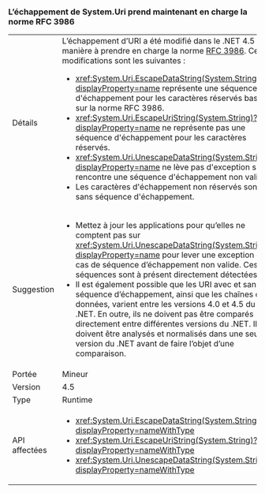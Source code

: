 ### <a name="systemuri-escaping-now-supports-rfc-3986"></a>L’échappement de System.Uri prend maintenant en charge la norme RFC 3986

|   |   |
|---|---|
|Détails|L’échappement d’URI a été modifié dans le .NET 4.5 de manière à prendre en charge la norme [RFC 3986](http://tools.ietf.org/html/rfc3986). Ces modifications sont les suivantes :<ul><li><xref:System.Uri.EscapeDataString(System.String)?displayProperty=name> représente une séquence d'échappement pour les caractères réservés basés sur la norme RFC 3986.</li><li><xref:System.Uri.EscapeUriString(System.String)?displayProperty=name> ne représente pas une séquence d'échappement pour les caractères réservés.</li><li><xref:System.Uri.UnescapeDataString(System.String)?displayProperty=name> ne lève pas d'exception s'il rencontre une séquence d'échappement non valide.</li><li>Les caractères d'échappement non réservés sont sans séquence d'échappement.</li></ul>|
|Suggestion|<ul><li>Mettez à jour les applications pour qu’elles ne comptent pas sur <xref:System.Uri.UnescapeDataString(System.String)?displayProperty=name> pour lever une exception en cas de séquence d’échappement non valide. Ces séquences sont à présent directement détectées.</li><li>Il est également possible que les URI avec et sans séquence d’échappement, ainsi que les chaînes de données, varient entre les versions 4.0 et 4.5 du .NET. En outre, ils ne doivent pas être comparés directement entre différentes versions du .NET. Ils doivent être analysés et normalisés dans une seule version du .NET avant de faire l’objet d’une comparaison.</li></ul>|
|Portée|Mineur|
|Version|4.5|
|Type|Runtime|
|API affectées|<ul><li><xref:System.Uri.EscapeDataString(System.String)?displayProperty=nameWithType></li><li><xref:System.Uri.EscapeUriString(System.String)?displayProperty=nameWithType></li><li><xref:System.Uri.UnescapeDataString(System.String)?displayProperty=nameWithType></li></ul>|

